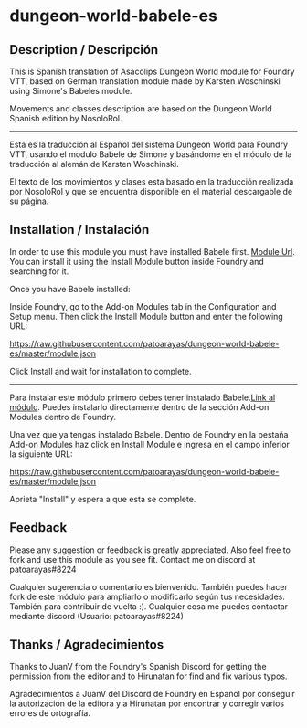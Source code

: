 # dungeon-world-babele-es

## Description / Descripción

This is Spanish translation of Asacolips Dungeon World module for Foundry VTT, based on German translation module made by Karsten Woschinski using Simone's Babeles module.

Movements and classes description are based on the Dungeon World Spanish edition by NosoloRol.

----

Esta es la traducción al Español del sistema Dungeon World para Foundry VTT, usando el modulo Babele de Simone y basándome en el módulo de la traducción al alemán de Karsten Woschinski.

El texto de los movimientos y clases esta basado en la traducción realizada por NosoloRol y que se encuentra disponible en el material descargable de su página.

## Installation / Instalación

In order to use this module you must have installed Babele first.
[Module Url](https://gitlab.com/riccisi/foundryvtt-babele). You can install it using the Install Module button inside Foundry and searching for it.

Once you have Babele installed:

Inside Foundry, go to the Add-on Modules tab in the Configuration and Setup menu.
Then click the Install Module button and enter the following URL:

 https://raw.githubusercontent.com/patoarayas/dungeon-world-babele-es/master/module.json

Click Install and wait for installation to complete.

----

Para instalar este módulo primero debes tener instalado Babele.[Link al módulo](https://gitlab.com/riccisi/foundryvtt-babele).
Puedes instalarlo directamente dentro de la sección Add-on Modules dentro de Foundry.

Una vez que ya tengas instalado Babele.
Dentro de Foundry en la pestaña Add-on Modules haz click en Install Module e ingresa en el campo inferior la siguiente URL:

 https://raw.githubusercontent.com/patoarayas/dungeon-world-babele-es/master/module.json

Aprieta "Install" y espera a que esta se complete.

## Feedback
Please any suggestion or feedback is greatly appreciated. Also feel free to fork and use this module as you see fit. Contact me on discord at patoarayas#8224

Cualquier sugerencia o comentario es bienvenido. También puedes hacer fork de este módulo para ampliarlo o modificarlo según tus necesidades. También para contribuir de vuelta :). Cualquier cosa me puedes contactar mediante discord (Usuario: patoarayas#8224)

## Thanks / Agradecimientos

Thanks to JuanV from the Foundry's Spanish Discord for getting the permission from the editor and to Hirunatan for find and fix various typos.

Agradecimientos a JuanV del Discord de Foundry en Español por conseguir la autorización de la editora y a Hirunatan por encontrar y corregir varios errores de ortografía.


